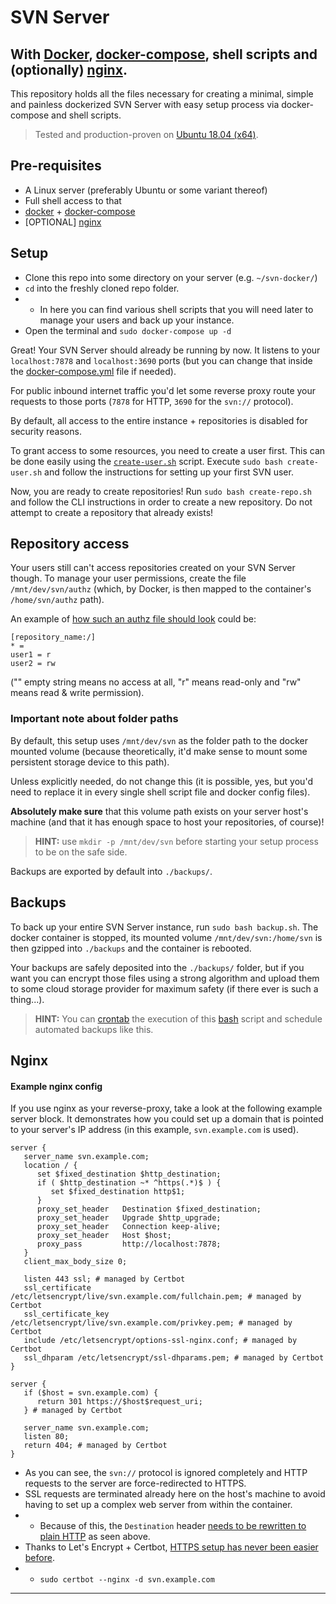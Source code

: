 # SVN Server
## With [Docker](https://www.docker.com/), [docker-compose](https://docs.docker.com/compose/), shell scripts and (optionally) [nginx](https://www.nginx.com/).

This repository holds all the files necessary for creating a minimal, 
simple and painless dockerized SVN Server with easy setup process via docker-compose and shell scripts.

> Tested and production-proven on [Ubuntu 18.04 (x64)](https://ubuntu.com/download/desktop/thank-you?version=18.04.3&architecture=amd64).

## Pre-requisites

* A Linux server (preferably Ubuntu or some variant thereof)
* Full shell access to that
* [docker](https://docs.docker.com/install/linux/docker-ce/ubuntu/) + [docker-compose](https://docs.docker.com/compose/install/)
* [OPTIONAL] [nginx](https://www.nginx.com)

## Setup

* Clone this repo into some directory on your server (e.g. `~/svn-docker/`)
* `cd` into the freshly cloned repo folder.
* * In here you can find various shell scripts that you will need later to manage your users and back up your instance.
* Open the terminal and `sudo docker-compose up -d`

Great! Your SVN Server should already be running by now. It listens to your `localhost:7878` and `localhost:3690` ports (but you can change that inside the [docker-compose.yml](https://github.com/GlitchedPolygons/svn-server-docker/blob/master/docker-compose.yml) file if needed).

For public inbound internet traffic you'd let some reverse proxy route your requests to those ports (`7878` for HTTP, `3690` for the `svn://` protocol).

By default, all access to the entire instance + repositories is disabled for security reasons.

To grant access to some resources, you need to create a user first. 
This can be done easily using the [`create-user.sh`](https://github.com/GlitchedPolygons/svn-server-docker/blob/master/create-user.sh) script.
Execute `sudo bash create-user.sh` and follow the instructions for setting up your first SVN user.

Now, you are ready to create repositories! 
Run `sudo bash create-repo.sh` and follow the CLI instructions in order to create a new repository. Do not attempt to create a repository that already exists!

## Repository access

Your users still can't access repositories created on your SVN Server though. 
To manage your user permissions, create the file `/mnt/dev/svn/authz` (which, by Docker, is then mapped to the container's `/home/svn/authz` path).

An example of [how such an authz file should look](http://svnbook.red-bean.com/en/1.8/svn.serverconfig.pathbasedauthz.html) could be:

```
[repository_name:/]
* = 
user1 = r
user2 = rw
```
("" empty string means no access at all, "r" means read-only and "rw" means read & write permission).

### Important note about folder paths

By default, this setup uses `/mnt/dev/svn` as the folder path to the docker mounted volume 
(because theoretically, it'd make sense to mount some persistent storage device to this path).

Unless explicitly needed, do not change this (it is possible, yes, but you'd need to replace it in every single shell script file and docker config files).

**Absolutely make sure** that this volume path exists on your server host's machine (and that it has enough space to host your repositories, of course)!
> **HINT:** use `mkdir -p /mnt/dev/svn` before starting your setup process to be on the safe side.

Backups are exported by default into `./backups/`.

## Backups

To back up your entire SVN Server instance, run `sudo bash backup.sh`. The docker container is stopped, its mounted volume `/mnt/dev/svn:/home/svn` is then gzipped into `./backups` and the container is rebooted.

Your backups are safely deposited into the `./backups/` folder, but if you want you can encrypt those files using a strong algorithm and upload them to some cloud storage provider for maximum safety (if there ever is such a thing...).

> **HINT:** You can [crontab](https://crontab.guru/) the execution of this [bash](https://en.wikipedia.org/wiki/Bash_(Unix_shell)) script and schedule automated backups like this.

## Nginx
#### Example nginx config

If you use nginx as your reverse-proxy, take a look at the following example server block. 
It demonstrates how you could set up a domain that is pointed to your server's IP address (in this example, `svn.example.com` is used).

```nginx
server {
   server_name svn.example.com;
   location / {
      set $fixed_destination $http_destination;
      if ( $http_destination ~* ^https(.*)$ ) {
         set $fixed_destination http$1;
      }
      proxy_set_header   Destination $fixed_destination;
      proxy_set_header   Upgrade $http_upgrade;
      proxy_set_header   Connection keep-alive;
      proxy_set_header   Host $host;
      proxy_pass         http://localhost:7878;
   }
   client_max_body_size 0;

   listen 443 ssl; # managed by Certbot
   ssl_certificate /etc/letsencrypt/live/svn.example.com/fullchain.pem; # managed by Certbot
   ssl_certificate_key /etc/letsencrypt/live/svn.example.com/privkey.pem; # managed by Certbot
   include /etc/letsencrypt/options-ssl-nginx.conf; # managed by Certbot
   ssl_dhparam /etc/letsencrypt/ssl-dhparams.pem; # managed by Certbot
}

server {
   if ($host = svn.example.com) {
      return 301 https://$host$request_uri;
   } # managed by Certbot

   server_name svn.example.com;
   listen 80;
   return 404; # managed by Certbot
}
```

* As you can see, the `svn://` protocol is ignored completely and HTTP requests to the server are force-redirected to HTTPS.
* SSL requests are terminated already here on the host's machine to avoid having to set up a complex web server from within the container.
* * Because of this, the `Destination` header [needs to be rewritten to plain HTTP](https://stackoverflow.com/a/27358621) as seen above.
* Thanks to Let's Encrypt + Certbot, [HTTPS setup has never been easier before](https://www.digitalocean.com/community/tutorials/how-to-secure-nginx-with-let-s-encrypt-on-ubuntu-18-04).
* * `sudo certbot --nginx -d svn.example.com`

---

